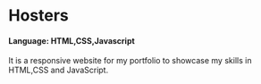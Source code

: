 # Hosters

#### Language: HTML,CSS,Javascript


It is a responsive website for my portfolio to showcase my skills in HTML,CSS and JavaScript.

